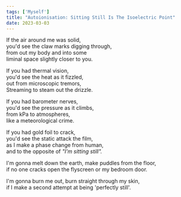 ```yaml
---  
tags: ['Myself']  
title: "Autoionisation: Sitting Still Is The Isoelectric Point"  
date: 2023-03-03  
---
```


  
If the air around me was solid,  
you'd see the claw marks digging through,  
from out my body and into some  
liminal space slightly closer to you.

If you had thermal vision,  
you'd see the heat as it fizzled,  
out from microscopic tremors,  
Streaming to steam out the drizzle.

If you had barometer nerves,  
you'd see the pressure as it climbs,  
from kPa to atmospheres,  
like a meteorological crime.

If you had gold foil to crack,  
you'd see the static attack the film,  
as I make a phase change from human,  
and to the opposite of *"I'm sitting still".*

I'm gonna melt down the earth, make puddles from the floor,  
if no one cracks open the flyscreen or my bedroom door.

I'm gonna burn me out, burn straight through my skin,  
if I make a second attempt at being 'perfectly still'.  
